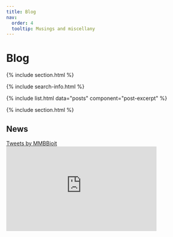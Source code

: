 ```yaml
---
title: Blog
nav:
  order: 4
  tooltip: Musings and miscellany
---
```


# <i class="fas fa-feather-alt"></i>Blog

{% include section.html %}

{% include search-info.html %}

{% include list.html data="posts" component="post-excerpt" %}

{% include section.html %}

## News

<!-- Twitter embeds from https://publish.twitter.com/ -->

<div class="row">
  <div class="column">
    <a class="twitter-timeline" data-width="400" data-height="400"  href="https://twitter.com/MMBBioit?ref_src=twsrc%5Etfw">Tweets by MMBBioit</a> <script async src="https://platform.twitter.com/widgets.js" charset="utf-8"></script> 
  </div>
  <div class="column">
<iframe width="400" height="225" src="https://www.youtube.com/embed/SXwsH4n4v4I" title="YouTube video player" frameborder="0" allow="accelerometer; autoplay; clipboard-write; encrypted-media; gyroscope; picture-in-picture; web-share" allowfullscreen></iframe>
  </div>
</div>


